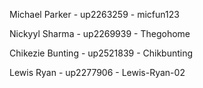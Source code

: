 
Michael Parker - up2263259 - micfun123

Nickyyl Sharma - up2269939 - Thegohome

Chikezie Bunting - up2521839 - Chikbunting 

Lewis Ryan - up2277906 - Lewis-Ryan-02
